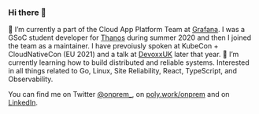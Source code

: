 ### Hi there 👋

:telescope: I’m currently a part of the Cloud App Platform Team at [Grafana](https://grafana.com/). I was a GSoC student developer for [Thanos](https://thanos.io) during summer 2020 and then I joined the team as a maintainer. I have prevoiusly spoken at KubeCon + CloudNativeCon (EU 2021) and a talk at [DevoxxUK](https://www.devoxx.co.uk/) later that year. :seedling: I’m currently learning how to build distributed and reliable systems. Interested in all things related to Go, Linux, Site Reliability, React, TypeScript, and Observability.

You can find me on Twitter [@onprem_](https://twitter.com/onprem_), on [poly.work/onprem](https://poly.work/onprem) and on [LinkedIn](https://linkedin.com/in/onprem).

<!--
**prmsrswt/prmsrswt** is a ✨ _special_ ✨ repository because its `README.md` (this file) appears on your GitHub profile.

Here are some ideas to get you started:

- 🔭 I’m currently working on ...
- 🌱 I’m currently learning ...
- 👯 I’m looking to collaborate on ...
- 🤔 I’m looking for help with ...
- 💬 Ask me about ...
- 📫 How to reach me: ...
- 😄 Pronouns: ...
- ⚡ Fun fact: ...
-->
